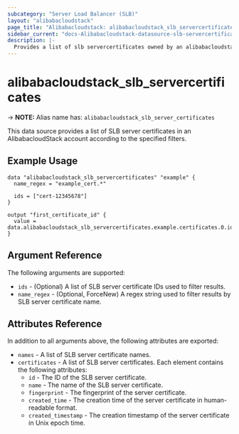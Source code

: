 ```yaml
---
subcategory: "Server Load Balancer (SLB)"
layout: "alibabacloudstack"
page_title: "Alibabacloudstack: alibabacloudstack_slb_servercertificates"
sidebar_current: "docs-Alibabacloudstack-datasource-slb-servercertificates"
description: |- 
  Provides a list of slb servercertificates owned by an alibabacloudstack account.
---
```


# alibabacloudstack_slb_servercertificates
-> **NOTE:** Alias name has: `alibabacloudstack_slb_server_certificates`

This data source provides a list of SLB server certificates in an AlibabacloudStack account according to the specified filters.

## Example Usage

```hcl
data "alibabacloudstack_slb_servercertificates" "example" {
  name_regex = "example_cert.*"

  ids = ["cert-12345678"]
}

output "first_certificate_id" {
  value = data.alibabacloudstack_slb_servercertificates.example.certificates.0.id
}
```

## Argument Reference

The following arguments are supported:

* `ids` - (Optional) A list of SLB server certificate IDs used to filter results.
* `name_regex` - (Optional, ForceNew) A regex string used to filter results by SLB server certificate name.

## Attributes Reference

In addition to all arguments above, the following attributes are exported:

* `names` - A list of SLB server certificate names.
* `certificates` - A list of SLB server certificates. Each element contains the following attributes:
  * `id` - The ID of the SLB server certificate.
  * `name` - The name of the SLB server certificate.
  * `fingerprint` - The fingerprint of the server certificate.
  * `created_time` - The creation time of the server certificate in human-readable format.
  * `created_timestamp` - The creation timestamp of the server certificate in Unix epoch time.
